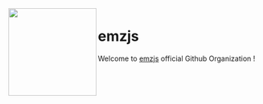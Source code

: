 
<img src="https://avatars.githubusercontent.com/u/86639283?s=100&v=4" align="left" radius="15px" height="175px" width="175px">

# emzjs 

Welcome to [emzjs](https://npmjs.com/emz) official Github Organization !
